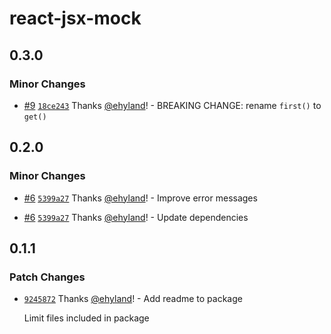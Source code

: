 # react-jsx-mock

## 0.3.0

### Minor Changes

- [#9](https://github.com/ehyland/react-jsx-mock/pull/9) [`18ce243`](https://github.com/ehyland/react-jsx-mock/commit/18ce243f6ac79e821e444e30f496506237e1a6e7) Thanks [@ehyland](https://github.com/ehyland)! - BREAKING CHANGE: rename `first()` to `get()`

## 0.2.0

### Minor Changes

- [#6](https://github.com/ehyland/react-jsx-mock/pull/6) [`5399a27`](https://github.com/ehyland/react-jsx-mock/commit/5399a27cbae1104980ec6798864c7c74d25b91d3) Thanks [@ehyland](https://github.com/ehyland)! - Improve error messages

- [#6](https://github.com/ehyland/react-jsx-mock/pull/6) [`5399a27`](https://github.com/ehyland/react-jsx-mock/commit/5399a27cbae1104980ec6798864c7c74d25b91d3) Thanks [@ehyland](https://github.com/ehyland)! - Update dependencies

## 0.1.1

### Patch Changes

- [`9245872`](https://github.com/ehyland/react-jsx-mock/commit/9245872783b45e56ec5887c6b22483e22b432773) Thanks [@ehyland](https://github.com/ehyland)! - Add readme to package

  Limit files included in package
